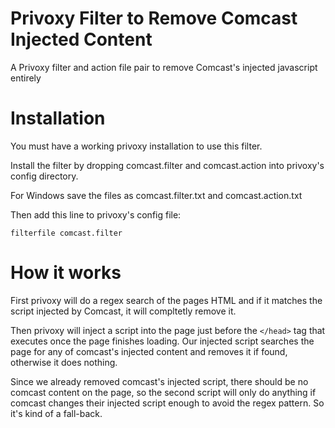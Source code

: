 # Privoxy Filter to Remove Comcast Injected Content
A Privoxy filter and action file pair to remove Comcast's injected javascript entirely

# Installation
You must have a working privoxy installation to use this filter.

Install the filter by dropping comcast.filter and comcast.action into privoxy's config directory.

For Windows save the files as comcast.filter.txt and comcast.action.txt

Then add this line to privoxy's config file:

    filterfile comcast.filter

# How it works

First privoxy will do a regex search of the pages HTML and if it matches the script injected by Comcast, it will compltetly remove it.

Then privoxy will inject a script into the page just before the `</head>` tag that executes once the page finishes loading.
Our injected script searches the page for any of comcast's injected content and removes it if found, otherwise it does nothing.

Since we already removed comcast's injected script, there should be no comcast content on the page, so the second script will only do anything if comcast changes their injected script enough to avoid the regex pattern. So it's kind of a fall-back.
